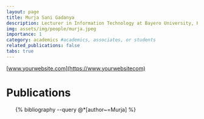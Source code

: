 ```yaml
---
layout: page
title: Murja Sani Gadanya
description: Lecturer in Information Technology at Bayero University, Kano
img: assets/img/people/murja.jpeg
importance: 1
category: academics #academics, associates, or students
related_publications: false
tabs: true
---
```


[www.yourwebsite.com](https://www.yourwebsitecom)

# Publications

<ul>
  {% bibliography --query @*[author~=Murja] %}
</ul>
